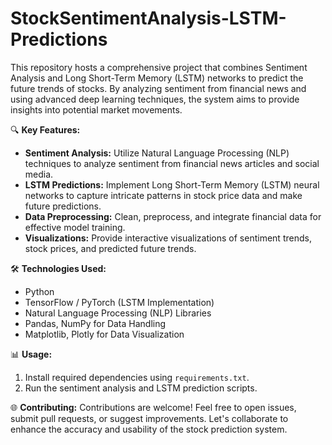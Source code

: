 # StockSentimentAnalysis-LSTM-Predictions
This repository hosts a comprehensive project that combines Sentiment Analysis and Long Short-Term Memory (LSTM) networks to predict the future trends of stocks. By analyzing sentiment from financial news and using advanced deep learning techniques, the system aims to provide insights into potential market movements.

🔍 **Key Features:**
- **Sentiment Analysis:** Utilize Natural Language Processing (NLP) techniques to analyze sentiment from financial news articles and social media.
- **LSTM Predictions:** Implement Long Short-Term Memory (LSTM) neural networks to capture intricate patterns in stock price data and make future predictions.
- **Data Preprocessing:** Clean, preprocess, and integrate financial data for effective model training.
- **Visualizations:** Provide interactive visualizations of sentiment trends, stock prices, and predicted future trends.

🛠️ **Technologies Used:**
- Python
- TensorFlow / PyTorch (LSTM Implementation)
- Natural Language Processing (NLP) Libraries
- Pandas, NumPy for Data Handling
- Matplotlib, Plotly for Data Visualization

📊 **Usage:**
1. Install required dependencies using `requirements.txt`.
2. Run the sentiment analysis and LSTM prediction scripts.

🌐 **Contributing:**
Contributions are welcome! Feel free to open issues, submit pull requests, or suggest improvements. Let's collaborate to enhance the accuracy and usability of the stock prediction system.
